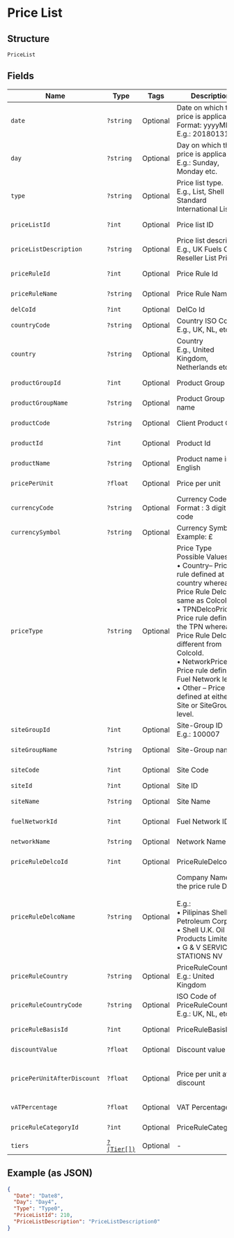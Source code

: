 
# Price List

## Structure

`PriceList`

## Fields

| Name | Type | Tags | Description | Getter | Setter |
|  --- | --- | --- | --- | --- | --- |
| `date` | `?string` | Optional | Date on which the price is applicable.<br>Format: yyyyMMdd<br>E.g.: 20180131 | getDate(): ?string | setDate(?string date): void |
| `day` | `?string` | Optional | Day on which the price is applicable.<br>E.g.: Sunday, Monday etc. | getDay(): ?string | setDay(?string day): void |
| `type` | `?string` | Optional | Price list type.<br>E.g., List, Shell Standard International List | getType(): ?string | setType(?string type): void |
| `priceListId` | `?int` | Optional | Price list ID | getPriceListId(): ?int | setPriceListId(?int priceListId): void |
| `priceListDescription` | `?string` | Optional | Price list description<br>E.g., UK Fuels CRT Reseller List Price | getPriceListDescription(): ?string | setPriceListDescription(?string priceListDescription): void |
| `priceRuleId` | `?int` | Optional | Price Rule Id | getPriceRuleId(): ?int | setPriceRuleId(?int priceRuleId): void |
| `priceRuleName` | `?string` | Optional | Price Rule Name | getPriceRuleName(): ?string | setPriceRuleName(?string priceRuleName): void |
| `delCoId` | `?int` | Optional | DelCo Id | getDelCoId(): ?int | setDelCoId(?int delCoId): void |
| `countryCode` | `?string` | Optional | Country ISO Code<br>E.g., UK, NL, etc., | getCountryCode(): ?string | setCountryCode(?string countryCode): void |
| `country` | `?string` | Optional | Country<br>E.g., United Kingdom, Netherlands etc | getCountry(): ?string | setCountry(?string country): void |
| `productGroupId` | `?int` | Optional | Product Group Id | getProductGroupId(): ?int | setProductGroupId(?int productGroupId): void |
| `productGroupName` | `?string` | Optional | Product Group name | getProductGroupName(): ?string | setProductGroupName(?string productGroupName): void |
| `productCode` | `?string` | Optional | Client Product Code | getProductCode(): ?string | setProductCode(?string productCode): void |
| `productId` | `?int` | Optional | Product Id | getProductId(): ?int | setProductId(?int productId): void |
| `productName` | `?string` | Optional | Product name in English | getProductName(): ?string | setProductName(?string productName): void |
| `pricePerUnit` | `?float` | Optional | Price per unit | getPricePerUnit(): ?float | setPricePerUnit(?float pricePerUnit): void |
| `currencyCode` | `?string` | Optional | Currency Code.<br>Format : 3 digit ISO code | getCurrencyCode(): ?string | setCurrencyCode(?string currencyCode): void |
| `currencySymbol` | `?string` | Optional | Currency Symbol<br>Example: £ | getCurrencySymbol(): ?string | setCurrencySymbol(?string currencySymbol): void |
| `priceType` | `?string` | Optional | Price Type<br>Possible Values are:<br>•    Country– Price rule defined at country whereas Price Rule DelcoId same as ColcoId.<br>•    TPNDelcoPrice – Price rule defined in the TPN whereas Price Rule DelcoId is different from ColcoId.<br>•    NetworkPrice – Price rule defined at Fuel Network level.<br>•    Other – Price rule defined at either Site or SiteGroup level. | getPriceType(): ?string | setPriceType(?string priceType): void |
| `siteGroupId` | `?int` | Optional | Site-Group ID<br>E.g.: 100007 | getSiteGroupId(): ?int | setSiteGroupId(?int siteGroupId): void |
| `siteGroupName` | `?string` | Optional | Site-Group name | getSiteGroupName(): ?string | setSiteGroupName(?string siteGroupName): void |
| `siteCode` | `?int` | Optional | Site Code | getSiteCode(): ?int | setSiteCode(?int siteCode): void |
| `siteId` | `?int` | Optional | Site ID | getSiteId(): ?int | setSiteId(?int siteId): void |
| `siteName` | `?string` | Optional | Site Name | getSiteName(): ?string | setSiteName(?string siteName): void |
| `fuelNetworkId` | `?int` | Optional | Fuel Network ID | getFuelNetworkId(): ?int | setFuelNetworkId(?int fuelNetworkId): void |
| `networkName` | `?string` | Optional | Network Name | getNetworkName(): ?string | setNetworkName(?string networkName): void |
| `priceRuleDelcoId` | `?int` | Optional | PriceRuleDelcoId | getPriceRuleDelcoId(): ?int | setPriceRuleDelcoId(?int priceRuleDelcoId): void |
| `priceRuleDelcoName` | `?string` | Optional | Company Name of the price rule DelCo.<br><br>E.g.:<br>•    Pilipinas Shell Petroleum Corp<br>•    Shell U.K. Oil Products Limited<br>•    G & V SERVICE STATIONS NV | getPriceRuleDelcoName(): ?string | setPriceRuleDelcoName(?string priceRuleDelcoName): void |
| `priceRuleCountry` | `?string` | Optional | PriceRuleCountry<br>E.g.: United Kingdom | getPriceRuleCountry(): ?string | setPriceRuleCountry(?string priceRuleCountry): void |
| `priceRuleCountryCode` | `?string` | Optional | ISO Code of PriceRuleCountry<br>E.g.: UK, NL, etc., | getPriceRuleCountryCode(): ?string | setPriceRuleCountryCode(?string priceRuleCountryCode): void |
| `priceRuleBasisId` | `?int` | Optional | PriceRuleBasisId | getPriceRuleBasisId(): ?int | setPriceRuleBasisId(?int priceRuleBasisId): void |
| `discountValue` | `?float` | Optional | Discount value | getDiscountValue(): ?float | setDiscountValue(?float discountValue): void |
| `pricePerUnitAfterDiscount` | `?float` | Optional | Price per unit after discount | getPricePerUnitAfterDiscount(): ?float | setPricePerUnitAfterDiscount(?float pricePerUnitAfterDiscount): void |
| `vATPercentage` | `?float` | Optional | VAT Percentage | getVATPercentage(): ?float | setVATPercentage(?float vATPercentage): void |
| `priceRuleCategoryId` | `?int` | Optional | PriceRuleCategoryId | getPriceRuleCategoryId(): ?int | setPriceRuleCategoryId(?int priceRuleCategoryId): void |
| `tiers` | [`?(Tier[])`](../../doc/models/tier.md) | Optional | - | getTiers(): ?array | setTiers(?array tiers): void |

## Example (as JSON)

```json
{
  "Date": "Date8",
  "Day": "Day4",
  "Type": "Type0",
  "PriceListId": 210,
  "PriceListDescription": "PriceListDescription0"
}
```


